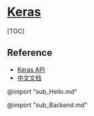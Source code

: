 <link rel="stylesheet" href="https://zhmhbest.gitee.io/hellomathematics/style/index.css">
<script src="https://zhmhbest.gitee.io/hellomathematics/style/index.js"></script>

# [Keras](../index.html)

[TOC]

## Reference

- [Keras API](https://keras.io/api/)
- [中文文档](https://keras.io/zh/)

@import "sub_Hello.md"

@import "sub_Backend.md"
